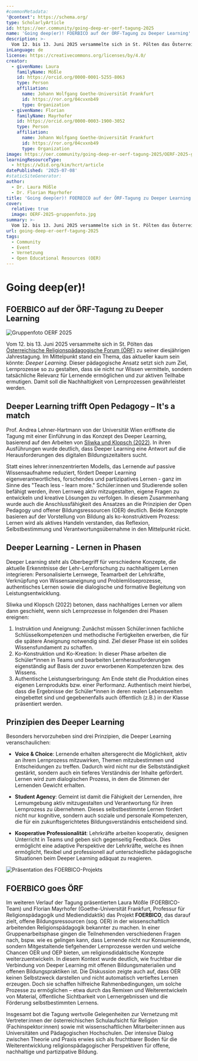 ```yaml
---
#commonMetadata:
'@context': https://schema.org/
type: ScholarlyArticle
id: https://oer.community/going-deep-er-oerf-tagung-2025
name: 'Going deep(er)! FOERBICO auf der ÖRF-Tagung zu Deeper Learning'
description: >-
  Vom 12. bis 13. Juni 2025 versammelte sich in St. Pölten das Österreichische Religionspädagogische Forum (ÖRF) zu seiner diesjährigen Jahrestagung. Im Mittelpunkt stand ein Thema, das aktueller kaum sein könnte: Deeper Learning.
inLanguage: de
license: https://creativecommons.org/licenses/by/4.0/
creator:
  - givenName: Laura
    familyName: Mößle
    id: https://orcid.org/0000-0001-5255-8063
    type: Person
    affiliation:
      name: Johann Wolfgang Goethe-Universität Frankfurt
      id: https://ror.org/04cvxnb49
      type: Organization
  - givenName: Florian
    familyName: Mayrhofer
    id: https://orcid.org/0000-0003-1900-3052
    type: Person
    affiliation:
      name: Johann Wolfgang Goethe-Universität Frankfurt
      id: https://ror.org/04cvxnb49
      type: Organization
image: https://oer.community/going-deep-er-oerf-tagung-2025/OERF-2025-gruppenfoto.jpg
learningResourceType:
  - https://w3id.org/kim/hcrt/article
datePublished: '2025-07-08'
#staticSiteGenerator:
author:
  - Dr. Laura Mößle
  - Dr. Florian Mayrhofer
title: 'Going deep(er)! FOERBICO auf der ÖRF-Tagung zu Deeper Learning'
cover:
  relative: true
  image: OERF-2025-gruppenfoto.jpg
summary: >-
  Vom 12. bis 13. Juni 2025 versammelte sich in St. Pölten das Österreichische Religionspädagogische Forum (ÖRF) zu seiner diesjährigen Jahrestagung. Im Mittelpunkt stand ein Thema, das aktueller kaum sein könnte: Deeper Learning. Dieser pädagogische Ansatz setzt sich zum Ziel, Lernprozesse so zu gestalten, dass sie nicht nur Wissen vermitteln, sondern tatsächliche Relevanz für Lernende ermöglichen und zur aktiven Teilhabe ermutigen. Damit soll die Nachhaltigkeit von Lernprozessen gewährleistet werden.
url: going-deep-er-oerf-tagung-2025
tags:
  - Community
  - Event
  - Vernetzung
  - Open Educational Resources (OER)
---
```



# Going deep(er)!  
## FOERBICO auf der ÖRF-Tagung zu Deeper Learning

![Gruppenfoto OERF 2025](OERF-2025-gruppenfoto.jpg)

Vom 12. bis 13. Juni 2025 versammelte sich in St. Pölten das [Österreichische Religionspädagogische Forum (ÖRF)](https://oerf.eu/) zu seiner diesjährigen Jahrestagung. Im Mittelpunkt stand ein Thema, das aktueller kaum sein könnte: *Deeper Learning*. Dieser pädagogische Ansatz setzt sich zum Ziel, Lernprozesse so zu gestalten, dass sie nicht nur Wissen vermitteln, sondern tatsächliche Relevanz für Lernende ermöglichen und zur aktiven Teilhabe ermutigen. Damit soll die Nachhaltigkeit von Lernprozessen gewährleistet werden.

## Deeper Learning trifft Open Pedagogy – It's a match

Prof. Andrea Lehner-Hartmann von der Universität Wien eröffnete die Tagung mit einer Einführung in das Konzept des Deeper Learning, basierend auf den Arbeiten von [Sliwka und Klopsch (2022)](https://www.beltz.de/fachmedien/paedagogik/produkte/details/42827-deeper-learning-in-der-schule.html). In ihren Ausführungen wurde deutlich, dass Deeper Learning eine Antwort auf die Herausforderungen des digitalen Bildungszeitalters sucht. 

Statt eines lehrer:innenzentrierten Modells, das Lernende auf passive Wissensaufnahme reduziert, fördert Deeper Learning eigenverantwortliches, forschendes und partizipatives Lernen - ganz im Sinne des "Teach less - learn more." Schüler:innen und Studierende sollen befähigt werden, ihren Lernweg aktiv mitzugestalten, eigene Fragen zu entwickeln und kreative Lösungen zu verfolgen. In diesem Zusammenhang wurde auch die Anschlussfähigkeit des Ansatzes an die Prinzipien der Open Pedagogy und offener Bildungsressourcen (OER) deutlich. Beide Konzepte basieren auf der Vorstellung von Bildung als ko-konstruktivem Prozess: Lernen wird als aktives Handeln verstanden, das Reflexion, Selbstbestimmung und Verantwortungsübernahme in den Mittelpunkt rückt.

## Deeper Learning - Lernen in Phasen

Deeper Learning steht als Oberbegriff für verschiedene Konzepte, die aktuelle Erkenntnisse der Lehr-Lernforschung zu nachhaltigem Lernen integrieren: Personalisierte Lernwege, Teamarbeit der Lehrkräfte, Verknüpfung von Wissensaneignung und Problemlöseprozesse, authentisches Lernen sowie die dialogische und formative Begleitung von Leistungsentwicklung.

Sliwka und Klopsch (2022) betonen, dass nachhaltiges Lernen vor allem dann geschieht, wenn sich Lernprozesse in folgenden drei Phasen ereignen: 
1. Instruktion und Aneignung: Zunächst müssen Schüler:innen fachliche Schlüsselkompetenzen und methodische Fertigkeiten erwerben, die für die spätere Aneignung notwendig sind. Ziel dieser Phase ist ein solides Wissensfundament zu schaffen.
2. Ko-Konstruktion und Ko-Kreation: In dieser Phase arbeiten die Schüler*innen in Teams und bearbeiten Lernherausforderungen eigenständig auf Basis der zuvor erworbenen Kompetenzen bzw. des Wissens.
3. Authentische Leistungserbringung: Am Ende steht die Produktion eines eigenen Lernprodukts bzw. einer Performanz. Authentisch meint hierbei, dass die Ergebnisse der Schüler*innen in deren realen Lebenswelten eingebettet sind und gegebenenfalls auch öffentlich (z.B.) in der Klasse präsentiert werden. 

## Prinzipien des Deeper Learning

Besonders hervorzuheben sind drei Prinzipien, die Deeper Learning veranschaulichen:

- **Voice & Choice**:  Lernende erhalten altersgerecht die Möglichkeit, aktiv an ihrem Lernprozess mitzuwirken, Themen mitzubestimmen und Entscheidungen zu treffen. Dadurch wird nicht nur die Selbstständigkeit gestärkt, sondern auch ein tieferes Verständnis der Inhalte gefördert. Lernen wird zum dialogischen Prozess, in dem die Stimmen der Lernenden Gewicht erhalten.
  
- **Student Agency**: Gemeint ist damit die Fähigkeit der Lernenden, ihre Lernumgebung aktiv mitzugestalten und Verantwortung für ihren Lernprozess zu übernehmen. Dieses selbstbestimmte Lernen fördert nicht nur kognitive, sondern auch soziale und personale Kompetenzen, die für ein zukunftsgerichtetes Bildungsverständnis entscheidend sind.

- **Kooperative Professionalität**: Lehrkräfte arbeiten kooperativ, designen Unterricht in Teams und geben sich gegenseitig Feedback. Dies ermöglicht eine adaptive Perspektive der Lehrkräfte, welche es ihnen ermöglicht, flexibel und professionell auf unterschiedliche pädagogische Situationen beim Deeper Learning adäquat zu reagieren.

![Präsentation des FOERBICO-Projekts](praesentation-foerbico.jpeg)

## FOERBICO goes ÖRF

Im weiteren Verlauf der Tagung präsentierten Laura Mößle (FOERBICO-Team) und Florian Mayrhofer (Goethe-Universität Frankfurt, Professur für Religionspädagogik und Mediendidaktik) das Projekt **FOERBICO**, das darauf zielt, offene Bildungsressourcen (sog. OER) in der wissenschaftlich arbeitenden Religionspädagogik bekannter zu machen. In einer Gruppenarbeitsphase gingen die Teilnehmenden verschiedenen Fragen nach, bspw. wie es gelingen kann, dass Lernende nicht nur Konsumierende, sondern Mitgestaltende tiefgehender Lernprozesse werden und welche Chancen OER und OEP bieten, um religionsdidaktische Konzepte weiterzuentwickeln. In diesem Kontext wurde deutlich, wie fruchtbar die Verbindung von Deeper Learning mit offenen Bildungsmaterialien und offenen Bildungspraktiken ist. 
Die Diskussion zeigte auch auf, dass OER keinen Selbstzweck darstellen und nicht automatisch vertieftes Lernen erzeugen. Doch sie schaffen hilfreiche Rahmenbedingungen, um solche Prozesse zu ermöglichen – etwa durch das Remixen und Weiterentwickeln von Material, öffentliche Sichtbarkeit von Lernergebnissen und die Förderung selbstbestimmten Lernens.

Insgesamt bot die Tagung wertvolle Gelegenheiten zur Vernetzung mit Vertreter:innen der österreichischen Schulaufsicht für Religion (Fachinspektor:innen) sowie mit wissenschaftlichen Mitarbeiter:innen aus Universitäten und Pädagogischen Hochschulen. Der intensive Dialog zwischen Theorie und Praxis erwies sich als fruchtbarer Boden für die Weiterentwicklung religionspädagogischer Perspektiven für offene, nachhaltige und partizipative Bildung. 





